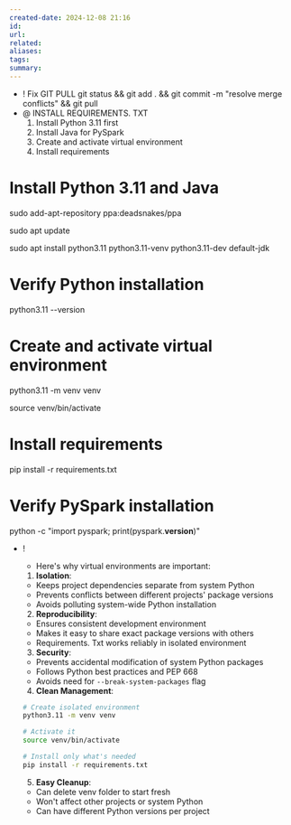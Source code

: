 ```yaml
---
created-date: 2024-12-08 21:16
id: 
url: 
related: 
aliases: 
tags: 
summary:
---
```

- ! Fix GIT PULL 
git status && git add . && git commit -m "resolve merge conflicts" && git pull
- @ INSTALL REQUIREMENTS. TXT
	1. Install Python 3.11 first
	2. Install Java for PySpark
	3. Create and activate virtual environment
	4. Install requirements

# Install Python 3.11 and Java

sudo add-apt-repository ppa:deadsnakes/ppa

sudo apt update

sudo apt install python3.11 python3.11-venv python3.11-dev default-jdk

  

# Verify Python installation

python3.11 --version

  

# Create and activate virtual environment

python3.11 -m venv venv

source venv/bin/activate

  

# Install requirements

pip install -r requirements.txt

  

# Verify PySpark installation

python -c "import pyspark; print(pyspark.__version__)"

- ! 
	- Here's why virtual environments are important:
	
	1. **Isolation**:
	- Keeps project dependencies separate from system Python
	- Prevents conflicts between different projects' package versions
	- Avoids polluting system-wide Python installation
	
	2. **Reproducibility**:
	- Ensures consistent development environment
	- Makes it easy to share exact package versions with others
	- Requirements. Txt works reliably in isolated environment
	
	3. **Security**:
	- Prevents accidental modification of system Python packages
	- Follows Python best practices and PEP 668
	- Avoids need for `--break-system-packages` flag
	
	4. **Clean Management**:
	```bash
	# Create isolated environment
	python3.11 -m venv venv
	
	# Activate it
	source venv/bin/activate
	
	# Install only what's needed
	pip install -r requirements.txt
	```
	
	5. **Easy Cleanup**:
	- Can delete venv folder to start fresh
	- Won't affect other projects or system Python
	- Can have different Python versions per project
